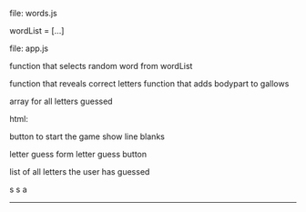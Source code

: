 
file: words.js

wordList = [...]

file: app.js

function that selects random word from wordList

function that reveals correct letters
function that adds bodypart to gallows

array for all letters guessed

html:

button to start the game
show line blanks

letter guess form
letter guess button

list of all letters the user has guessed

s s a
_ _ _ 